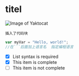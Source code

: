 # titel 
![Image of Yaktocat](https://octodex.github.com/images/yaktocat.png)

```
插入了代码块
```

``` javascript
var myVar = "Hello, world!";
//在```后面加上语言名  指定编程语言
```

- [x] List syntax is required
- [x] This item is complete
- [ ] This item is not complete
